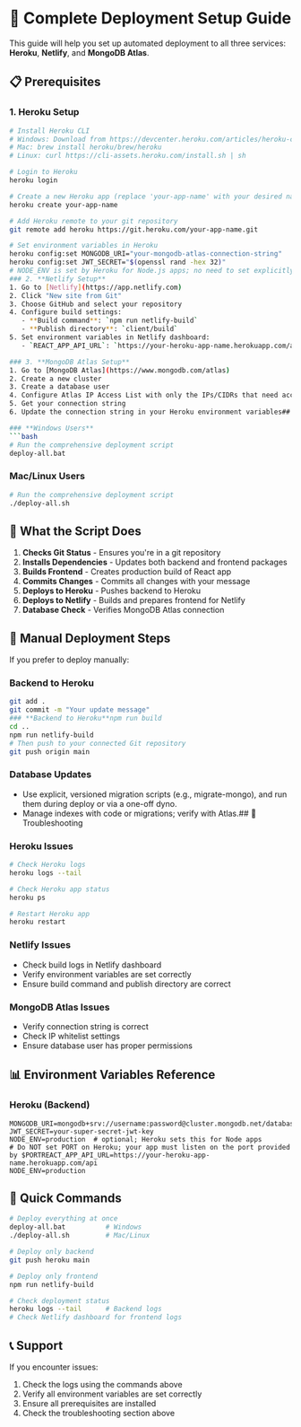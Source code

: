 # 🚀 Complete Deployment Setup Guide

This guide will help you set up automated deployment to all three services: **Heroku**, **Netlify**, and **MongoDB Atlas**.

## 📋 Prerequisites

### 1. **Heroku Setup**
```bash
# Install Heroku CLI
# Windows: Download from https://devcenter.heroku.com/articles/heroku-cli
# Mac: brew install heroku/brew/heroku
# Linux: curl https://cli-assets.heroku.com/install.sh | sh

# Login to Heroku
heroku login

# Create a new Heroku app (replace 'your-app-name' with your desired name)
heroku create your-app-name

# Add Heroku remote to your git repository
git remote add heroku https://git.heroku.com/your-app-name.git

# Set environment variables in Heroku
heroku config:set MONGODB_URI="your-mongodb-atlas-connection-string"
heroku config:set JWT_SECRET="$(openssl rand -hex 32)"
# NODE_ENV is set by Heroku for Node.js apps; no need to set explicitly.
### 2. **Netlify Setup**
1. Go to [Netlify](https://app.netlify.com)
2. Click "New site from Git"
3. Choose GitHub and select your repository
4. Configure build settings:
   - **Build command**: `npm run netlify-build`
   - **Publish directory**: `client/build`
5. Set environment variables in Netlify dashboard:
   - `REACT_APP_API_URL`: `https://your-heroku-app-name.herokuapp.com/api`

### 3. **MongoDB Atlas Setup**
1. Go to [MongoDB Atlas](https://www.mongodb.com/atlas)
2. Create a new cluster
3. Create a database user
4. Configure Atlas IP Access List with only the IPs/CIDRs that need access (avoid 0.0.0.0/0).
5. Get your connection string
6. Update the connection string in your Heroku environment variables## 🚀 Using the Deployment Scripts

### **Windows Users**
```bash
# Run the comprehensive deployment script
deploy-all.bat
```

### **Mac/Linux Users**
```bash
# Run the comprehensive deployment script
./deploy-all.sh
```

## 📝 What the Script Does

1. **Checks Git Status** - Ensures you're in a git repository
2. **Installs Dependencies** - Updates both backend and frontend packages
3. **Builds Frontend** - Creates production build of React app
4. **Commits Changes** - Commits all changes with your message
5. **Deploys to Heroku** - Pushes backend to Heroku
6. **Deploys to Netlify** - Builds and prepares frontend for Netlify
7. **Database Check** - Verifies MongoDB Atlas connection

## 🔧 Manual Deployment Steps

If you prefer to deploy manually:

### **Backend to Heroku**
```bash
git add .
git commit -m "Your update message"
### **Backend to Heroku**npm run build
cd ..
npm run netlify-build
# Then push to your connected Git repository
git push origin main
```

### **Database Updates**
- Use explicit, versioned migration scripts (e.g., migrate-mongo), and run them during deploy or via a one-off dyno.
- Manage indexes with code or migrations; verify with Atlas.## 🐛 Troubleshooting

### **Heroku Issues**
```bash
# Check Heroku logs
heroku logs --tail

# Check Heroku app status
heroku ps

# Restart Heroku app
heroku restart
```

### **Netlify Issues**
- Check build logs in Netlify dashboard
- Verify environment variables are set correctly
- Ensure build command and publish directory are correct

### **MongoDB Atlas Issues**
- Verify connection string is correct
- Check IP whitelist settings
- Ensure database user has proper permissions

## 📊 Environment Variables Reference

### **Heroku (Backend)**
```
MONGODB_URI=mongodb+srv://username:password@cluster.mongodb.net/database
JWT_SECRET=your-super-secret-jwt-key
NODE_ENV=production  # optional; Heroku sets this for Node apps
# Do NOT set PORT on Heroku; your app must listen on the port provided by $PORTREACT_APP_API_URL=https://your-heroku-app-name.herokuapp.com/api
NODE_ENV=production
```

## 🎯 Quick Commands

```bash
# Deploy everything at once
deploy-all.bat          # Windows
./deploy-all.sh         # Mac/Linux

# Deploy only backend
git push heroku main

# Deploy only frontend
npm run netlify-build

# Check deployment status
heroku logs --tail      # Backend logs
# Check Netlify dashboard for frontend logs
```

## 📞 Support

If you encounter issues:
1. Check the logs using the commands above
2. Verify all environment variables are set correctly
3. Ensure all prerequisites are installed
4. Check the troubleshooting section above


